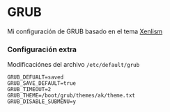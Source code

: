 # GRUB

Mi configuración de GRUB basado en el tema [Xenlism](https://www.gnome-look.org/p/1440862)

### Configuración extra
Modificaciónes del archivo `/etc/default/grub`

```Shell
GRUB_DEFUALT=saved
GRUB_SAVE_DEFAULT=true
GRUB_TIMEOUT=2
GRUB_THEME=/boot/grub/themes/ak/theme.txt
GRUB_DISABLE_SUBMENU=y
```
